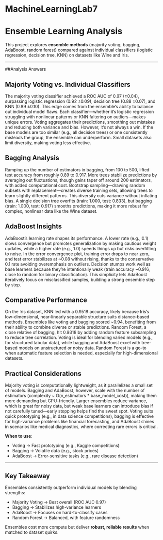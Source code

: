 # MachineLearningLab7

# Ensemble Learning Analysis

This project explores **ensemble methods** (majority voting, bagging, AdaBoost, random forest) compared against individual classifiers (logistic regression, decision tree, KNN) on datasets like Wine and Iris.

---

##Analysis Answers

## Majority Voting vs. Individual Classifiers

The majority voting classifier achieved a ROC AUC of 0.97 (±0.04), surpassing logistic regression (0.92 ±0.09), decision tree (0.88 ±0.07), and KNN (0.89 ±0.10). This edge comes from the ensemble’s ability to balance out individual model flaws. Each classifier—whether it’s logistic regression struggling with nonlinear patterns or KNN faltering on outliers—makes unique errors. Voting aggregates their predictions, smoothing out mistakes and reducing both variance and bias. However, it’s not always a win. If the base models are too similar (e.g., all decision trees) or one consistently misleads the group, the ensemble can underperform. Small datasets also limit diversity, making voting less effective.


## Bagging Analysis
Ramping up the number of estimators in bagging, from 100 to 500, lifted test accuracy from roughly 0.89 to 0.917. More trees stabilize predictions by averaging out fluctuations, though gains taper off around 200 estimators, with added computational cost. Bootstrap sampling—drawing random subsets with replacement—creates diverse training sets, allowing trees to learn slightly different patterns. This diversity cuts variance without inflating bias. A single decision tree overfits (train: 1.000, test: 0.833), but bagging (train: 1.000, test: 0.917) smooths predictions, making it more robust for complex, nonlinear data like the Wine dataset.

## AdaBoost Insights
AdaBoost’s learning rate shapes its performance. A lower rate (e.g., 0.1) slows convergence but promotes generalization by making cautious weight updates, while a higher rate (e.g., 1.0) speeds things up but risks overfitting to noise. In the error convergence plot, training error drops to near zero, and test error stabilizes at ~0.08 without rising, thanks to the conservative 0.1 rate avoiding overemphasis on outliers. Decision stumps work well as base learners because they’re intentionally weak (train accuracy ~0.916, close to random for binary classification). This simplicity lets AdaBoost iteratively focus on misclassified samples, building a strong ensemble step by step.
## Comparative Performance
On the Iris dataset, KNN led with a 0.9518 accuracy, likely because Iris’s low-dimensional, near-linearly separable structure suits distance-based methods. Ensembles like voting and bagging scored ~0.94, benefiting from their ability to combine diverse or stable predictions. Random Forest, a close relative of bagging, hit 0.9318 by adding random feature subsampling to reduce tree correlation. Voting is ideal for blending varied models (e.g., for structured tabular data), while bagging and AdaBoost excel with tree-based models on unstructured or noisy data. Random Forest is a go-to when automatic feature selection is needed, especially for high-dimensional datasets.

## Practical Considerations
Majority voting is computationally lightweight, as it parallelizes a small set of models. Bagging and AdaBoost, however, scale with the number of estimators (complexity ~ O(n_estimators * base_model_cost)), making them more demanding but GPU-friendly. Larger ensembles reduce variance, which is great for noisy data, but weak base learners can introduce bias if not carefully tuned—early stopping helps find the sweet spot. Voting suits quick prototyping (e.g., in data science competitions), bagging is effective for high-variance problems like financial forecasting, and AdaBoost shines in scenarios like medical diagnostics, where correcting rare errors is critical.

**When to use**:
- Voting → Fast prototyping (e.g., Kaggle competitions)  
- Bagging → Volatile data (e.g., stock prices)  
- AdaBoost → Error-sensitive tasks (e.g., rare disease detection)  

---

## Key Takeaway
Ensembles consistently outperform individual models by blending strengths:  
- Majority Voting → Best overall (ROC AUC 0.97)  
- Bagging → Stabilizes high-variance learners  
- AdaBoost → Focuses on hard-to-classify cases  
- Random Forest → Balanced, with feature randomness  

Ensembles cost more compute but deliver **robust, reliable results** when matched to dataset quirks.
